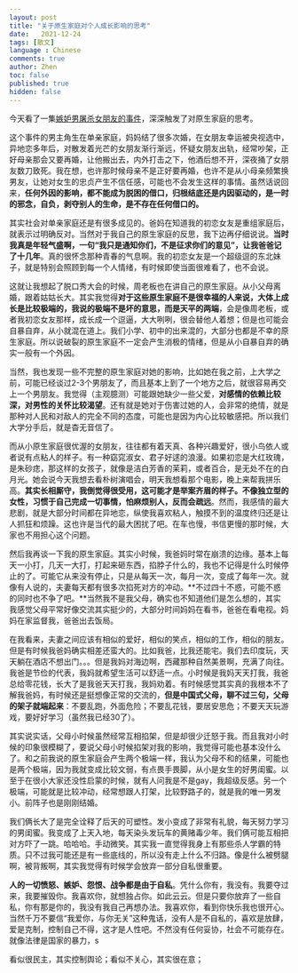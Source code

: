 ```yaml
---
layout: post
title: "关于原生家庭对个人成长影响的思考"
date:   2021-12-24
tags: [散文]
language : Chinese
comments: true
author: Zhen
toc: false
published: true
hidden: false
---
```

今天看了一集[嫉妒男屠杀女朋友的事件](https://www.youtube.com/watch?v=WkwV0bOtiJI)，深深触发了对原生家庭的思考。

这个事件的男主角生在单亲家庭，妈妈结了很多次婚，在女朋友幸运被央视选中，异地恋多年后，对散发着光芒的女朋友渐行渐远，怀疑女朋友出轨，经常吵架，正好母亲那会又要再婚，让他搬出去，内外打击之下，他酒后想不开，深夜捅了女朋友数刀致死。我在想，也许那时候母亲不是正好要再婚，也许不是从小母亲频繁换男友，让她对女生的忠贞产生不信任感，可能也不会发生这样的事情。虽然话说回来，**任何外因的影响，都不能成为脱困的借口，归根结底还是内因驱动的，是一时的邪念，自负，剥夺别人的生命，是不存在任何借口的。**

其实社会对单亲家庭还是有很多成见的。爸妈在知道我的初恋女友是重组家庭后，就表示过明确反对。当然对于我自己的原生家庭的反思，我下边再仔细说说。**当时我真是年轻气盛啊，一句“我只是通知你们，不是征求你们的意见”，让我爸爸记了十几年**。真的很怀念那种青春的气息啊。我的初恋女友是一个超级逗的东北妹子，就是特别会照顾到每一个人情绪，有时候即使当面很难看了，也不会说。

这就让我想起了脱口秀大会的时候，周老板也在讲自己的原生家庭。从小父母离婚，跟着姑姑长大。其实我觉得**对于这些原生家庭不是很幸福的人来说，大体上成长是比较极端的，我说的极端不是坏的意思，而是天平的两端**，会是像周老板，或者我初恋女友那样，成长成一个逗逼，大大咧咧，很会替他人着想；但是也可能会自暴自弃，从小就混在道上。我们小学、初中的出来混的，大部分也都是不幸的原生家庭。所以说破裂的原生家庭不一定会产生消极的情绪，但是从小自暴自弃的确实一般有一个外因。

当然，我也发现一些不完整的原生家庭对她的影响，比如她在我之前，上大学之前，可能已经谈过2-3个男朋友了，而且基本上到了一个地方之后，就很容易再交上一个男朋友。我觉得（主观臆测）可能跟她缺少一些父爱，**对感情的依赖比较深，对男性的关怀比较渴望**。还有就是她对于伤害过她的人，会非常的绝情，就是那种对人民和对敌人的完全不同的态度，可能也是因为内心比较敏感把。所以我们大学分手后，就是杳无音信了。

而从小原生家庭很优渥的女朋友，往往都有着天真、各种兴趣爱好，很小鸟依人或者说有点粘人的样子。有一种窈窕淑女、君子好逑的浪漫。如果初恋是大红玫瑰，是朱砂痣，那这样的女孩子，就像是洁白芳香的茉莉，或者百合，是无处不在的白月光。她会说今天我想去看朴树演唱会，明天我想看那个电影，晚上来帮我拼乐高。**其实长相厮守，我倒觉得很受用，这可能才是举案齐眉的样子。不像独立型的女性，习惯于自己完成一切事情，怕麻烦别人，反而会疏远**。然而，我感情的最大悲剧，就是大部分时间都在异地恋，纵使我喜欢粘人，触摸不到的温度终归还是让人抓狂和烦躁。这也许是当代的最大困扰了吧。在车也慢，书信更慢的那时候，大家也不用担心这个问题。

然后我再谈一下我的原生家庭。其实小时候，我爸妈时常在崩溃的边缘。基本上每天一小打，几天一大打，打起来砸东西，掐脖子什么的，我也不记得是什么时候停止的了。可能它从来没有停止，只是从每天一次，每月一次，变成了每年一次。就像有人说的，夫妻每天都有很多次掐死对方的冲动。**不过四十不惑，可能不惑的同时也不争了吧。**当然我不是我父母，确实也不知道他们是怎么想的，其实我感觉父母平常好像交流其实挺少的，大部分时间妈妈在看书，爸爸在看电视。妈妈在家监督我，爸爸出去饭局。

在我看来，夫妻之间应该有相似的爱好，相似的笑点，相似的工作，相似的朋友。但是有时候我爸妈确实相差还蛮大的。比如我爸，比我还能宅。我们去印度玩，天天躺在酒店不想出门。。。但是我妈对海边啊，西藏那种自然美景啊，充满了向往。我爸是节俭的代表，我妈就希望生活可以舒适一点。小时候是我妈天天打我，我爸总给零花钱，长大了是我爸天天打我，我妈劝着。有时候感觉其实真的我根本不了解我爸妈，有时候还是挺想像正常的交流的，**但是中国式父母，聊不过三句，父母的架子就端起来**：不要乱跑，外面危险；不要乱花钱，要居安思危；不要天天玩游戏，要好好学习（虽然我已经30了）。

其实说实话，父母小时候虽然经常互相掐架，但是却很少迁怒于我。而且我对小时候的印象很模糊了，要说父母小时候掐架对我的影响，我觉得可能也基本没什么了。和之前我说的原生家庭会产生两个极端一样，我认为父母不和的结果，可能也是两个极端，因为我就变成比较文弱，有点畏手畏脚，从小是女生的好男闺蜜。以至于在很小大家还没性启蒙的时候，就有人问我是不是gay，我超级反感。另一个极端，可能就是比较冲动，经常想跟人打架，比较野路子的，就是我的唯一男发小。前阵子也是刚刚结婚。

我们俩长大了是完全诠释了后天的可塑性。发小变成了非常有礼貌，每天努力学习的男闺蜜。我变成了上天入地，每天染头发玩车的黄赌毒少年。我们俩可能互相把对方吓了一跳。哈哈哈。手动微笑。其实我一直觉得我身上有那些杀人学霸的特质。只不过我可能还是有一些底线的，所以没有走上什么不归路。像是什么被劈腿啊，被背叛啊，其实我觉得有时候学会放弃一部分自私很重要。

**人的一切愤怒、嫉妒、怨恨、战争都是由于自私**。凭什么你有，我没有。我要夺过来，我要摧毁你。我喜欢你，就想独占你。如此云云。但是只要你放弃了一些自私，你有那是你的，我没有我自己再想办法。我喜欢你，看到你快乐我也很开心。当然千万不要信“我爱你，与你无关”这种鬼话，没有人是不自私的，喜欢是放肆，爱是克制，控制自己不得，这才是人性吧。不然没有任何妥协，社会不可能存在。就像法律是国家的暴力，s

看似很民主，其实控制舆论；看似不关心，其实很在意；
<!--stackedit_data:
eyJoaXN0b3J5IjpbNjQ2MTM2OTUzLDE4NDk3ODY0MjNdfQ==
-->